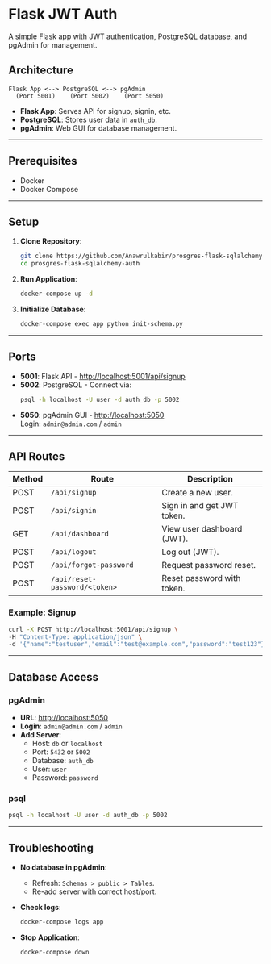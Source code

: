 # Flask JWT Auth

A simple Flask app with JWT authentication, PostgreSQL database, and pgAdmin for management.

## Architecture

```
Flask App <--> PostgreSQL <--> pgAdmin
  (Port 5001)    (Port 5002)    (Port 5050)
```

- **Flask App**: Serves API for signup, signin, etc.
- **PostgreSQL**: Stores user data in `auth_db`.
- **pgAdmin**: Web GUI for database management.

---

## Prerequisites

- Docker
- Docker Compose

---

## Setup

1. **Clone Repository**:

   ```bash
   git clone https://github.com/Anawrulkabir/prosgres-flask-sqlalchemy-auth.git
   cd prosgres-flask-sqlalchemy-auth
   ```

2. **Run Application**:

   ```bash
   docker-compose up -d
   ```

3. **Initialize Database**:
   ```bash
   docker-compose exec app python init-schema.py
   ```

---

## Ports

- **5001**: Flask API - [http://localhost:5001/api/signup](http://localhost:5001/api/signup)
- **5002**: PostgreSQL - Connect via:
  ```bash
  psql -h localhost -U user -d auth_db -p 5002
  ```
- **5050**: pgAdmin GUI - [http://localhost:5050](http://localhost:5050)  
  Login: `admin@admin.com` / `admin`

---

## API Routes

| Method | Route                         | Description                |
| ------ | ----------------------------- | -------------------------- |
| POST   | `/api/signup`                 | Create a new user.         |
| POST   | `/api/signin`                 | Sign in and get JWT token. |
| GET    | `/api/dashboard`              | View user dashboard (JWT). |
| POST   | `/api/logout`                 | Log out (JWT).             |
| POST   | `/api/forgot-password`        | Request password reset.    |
| POST   | `/api/reset-password/<token>` | Reset password with token. |

### Example: Signup

```bash
curl -X POST http://localhost:5001/api/signup \
-H "Content-Type: application/json" \
-d '{"name":"testuser","email":"test@example.com","password":"test123"}'
```

---

## Database Access

### pgAdmin

- **URL**: [http://localhost:5050](http://localhost:5050)
- **Login**: `admin@admin.com` / `admin`
- **Add Server**:
  - Host: `db` or `localhost`
  - Port: `5432` or `5002`
  - Database: `auth_db`
  - User: `user`
  - Password: `password`

### psql

```bash
psql -h localhost -U user -d auth_db -p 5002
```

---

## Troubleshooting

- **No database in pgAdmin**:

  - Refresh: `Schemas > public > Tables`.
  - Re-add server with correct host/port.

- **Check logs**:

  ```bash
  docker-compose logs app
  ```

- **Stop Application**:
  ```bash
  docker-compose down
  ```
